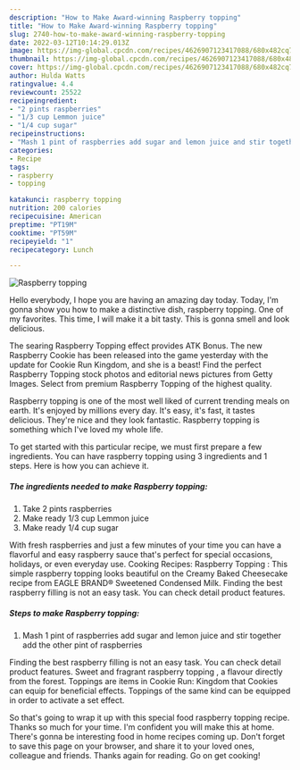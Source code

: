 ```yaml
---
description: "How to Make Award-winning Raspberry topping"
title: "How to Make Award-winning Raspberry topping"
slug: 2740-how-to-make-award-winning-raspberry-topping
date: 2022-03-12T10:14:29.013Z
image: https://img-global.cpcdn.com/recipes/4626907123417088/680x482cq70/raspberry-topping-recipe-main-photo.jpg
thumbnail: https://img-global.cpcdn.com/recipes/4626907123417088/680x482cq70/raspberry-topping-recipe-main-photo.jpg
cover: https://img-global.cpcdn.com/recipes/4626907123417088/680x482cq70/raspberry-topping-recipe-main-photo.jpg
author: Hulda Watts
ratingvalue: 4.4
reviewcount: 25522
recipeingredient:
- "2 pints raspberries"
- "1/3 cup Lemmon juice"
- "1/4 cup sugar"
recipeinstructions:
- "Mash 1 pint of raspberries add sugar and lemon juice and stir together add the other pint of raspberries"
categories:
- Recipe
tags:
- raspberry
- topping

katakunci: raspberry topping 
nutrition: 200 calories
recipecuisine: American
preptime: "PT19M"
cooktime: "PT59M"
recipeyield: "1"
recipecategory: Lunch

---
```



![Raspberry topping](https://img-global.cpcdn.com/recipes/4626907123417088/680x482cq70/raspberry-topping-recipe-main-photo.jpg)

Hello everybody, I hope you are having an amazing day today. Today, I'm gonna show you how to make a distinctive dish, raspberry topping. One of my favorites. This time, I will make it a bit tasty. This is gonna smell and look delicious.

The searing Raspberry Topping effect provides ATK Bonus. The new Raspberry Cookie has been released into the game yesterday with the update for Cookie Run Kingdom, and she is a beast! Find the perfect Raspberry Topping stock photos and editorial news pictures from Getty Images. Select from premium Raspberry Topping of the highest quality.

Raspberry topping is one of the most well liked of current trending meals on earth. It's enjoyed by millions every day. It's easy, it's fast, it tastes delicious. They're nice and they look fantastic. Raspberry topping is something which I've loved my whole life.


To get started with this particular recipe, we must first prepare a few ingredients. You can have raspberry topping using 3 ingredients and 1 steps. Here is how you can achieve it.

<!--inarticleads1-->

##### The ingredients needed to make Raspberry topping:

1. Take 2 pints raspberries
1. Make ready 1/3 cup Lemmon juice
1. Make ready 1/4 cup sugar


With fresh raspberries and just a few minutes of your time you can have a flavorful and easy raspberry sauce that&#39;s perfect for special occasions, holidays, or even everyday use. Cooking Recipes: Raspberry Topping : This simple raspberry topping looks beautiful on the Creamy Baked Cheesecake recipe from EAGLE BRAND® Sweetened Condensed Milk. Finding the best raspberry filling is not an easy task. You can check detail product features. 

<!--inarticleads2-->

##### Steps to make Raspberry topping:

1. Mash 1 pint of raspberries add sugar and lemon juice and stir together add the other pint of raspberries


Finding the best raspberry filling is not an easy task. You can check detail product features. Sweet and fragrant raspberry topping , a flavour directly from the forest. Toppings are items in Cookie Run: Kingdom that Cookies can equip for beneficial effects. Toppings of the same kind can be equipped in order to activate a set effect. 

So that's going to wrap it up with this special food raspberry topping recipe. Thanks so much for your time. I'm confident you will make this at home. There's gonna be interesting food in home recipes coming up. Don't forget to save this page on your browser, and share it to your loved ones, colleague and friends. Thanks again for reading. Go on get cooking!

